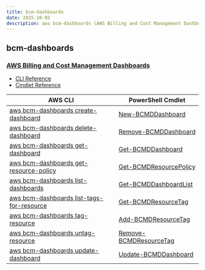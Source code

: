 ```yaml
---
title: bcm-dashboards
date: 2025-10-02
description: aws bcm-dashboards (AWS Billing and Cost Management Dashboards) command/cmdlet list.
---
```


## bcm-dashboards

### [AWS Billing and Cost Management Dashboards](https://aws.amazon.com/aws-cost-management/)

* [CLI Reference](https://awscli.amazonaws.com/v2/documentation/api/latest/reference/bcm-dashboards/index.html)
* [Cmdlet Reference](https://docs.aws.amazon.com/powershell/latest/reference/items/BCMDashboards_cmdlets.html)

|AWS CLI|PowerShell Cmdlet|
|----|----|
|[aws bcm-dashboards create-dashboard](https://awscli.amazonaws.com/v2/documentation/api/latest/reference/bcm-dashboards/create-dashboard.html)|[New-BCMDDashboard](https://docs.aws.amazon.com/powershell/latest/reference/items/New-BCMDDashboard.html)|
|[aws bcm-dashboards delete-dashboard](https://awscli.amazonaws.com/v2/documentation/api/latest/reference/bcm-dashboards/delete-dashboard.html)|[Remove-BCMDDashboard](https://docs.aws.amazon.com/powershell/latest/reference/items/Remove-BCMDDashboard.html)|
|[aws bcm-dashboards get-dashboard](https://awscli.amazonaws.com/v2/documentation/api/latest/reference/bcm-dashboards/get-dashboard.html)|[Get-BCMDDashboard](https://docs.aws.amazon.com/powershell/latest/reference/items/Get-BCMDDashboard.html)|
|[aws bcm-dashboards get-resource-policy](https://awscli.amazonaws.com/v2/documentation/api/latest/reference/bcm-dashboards/get-resource-policy.html)|[Get-BCMDResourcePolicy](https://docs.aws.amazon.com/powershell/latest/reference/items/Get-BCMDResourcePolicy.html)|
|[aws bcm-dashboards list-dashboards](https://awscli.amazonaws.com/v2/documentation/api/latest/reference/bcm-dashboards/list-dashboards.html)|[Get-BCMDDashboardList](https://docs.aws.amazon.com/powershell/latest/reference/items/Get-BCMDDashboardList.html)|
|[aws bcm-dashboards list-tags-for-resource](https://awscli.amazonaws.com/v2/documentation/api/latest/reference/bcm-dashboards/list-tags-for-resource.html)|[Get-BCMDResourceTag](https://docs.aws.amazon.com/powershell/latest/reference/items/Get-BCMDResourceTag.html)|
|[aws bcm-dashboards tag-resource](https://awscli.amazonaws.com/v2/documentation/api/latest/reference/bcm-dashboards/tag-resource.html)|[Add-BCMDResourceTag](https://docs.aws.amazon.com/powershell/latest/reference/items/Add-BCMDResourceTag.html)|
|[aws bcm-dashboards untag-resource](https://awscli.amazonaws.com/v2/documentation/api/latest/reference/bcm-dashboards/untag-resource.html)|[Remove-BCMDResourceTag](https://docs.aws.amazon.com/powershell/latest/reference/items/Remove-BCMDResourceTag.html)|
|[aws bcm-dashboards update-dashboard](https://awscli.amazonaws.com/v2/documentation/api/latest/reference/bcm-dashboards/update-dashboard.html)|[Update-BCMDDashboard](https://docs.aws.amazon.com/powershell/latest/reference/items/Update-BCMDDashboard.html)|

